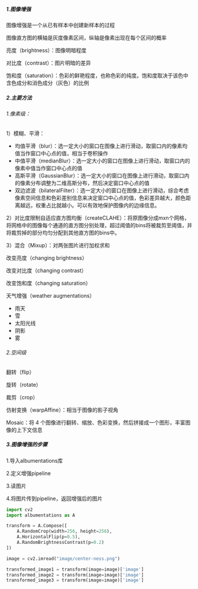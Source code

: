 ##### 1.图像增强

图像增强是一个从已有样本中创建新样本的过程

图像直方图的横轴是灰度像素区间，纵轴是像素出现在每个区间的概率

亮度（brightness）：图像明暗程度

对比度（contrast）：图片明暗的差异

饱和度（saturation）：色彩的鲜艳程度，也称色彩的纯度。饱和度取决于该色中含色成分和消色成分（灰色）的比例

##### 2.主要方法

###### 1.像素级：

1）模糊、平滑：

- 均值平滑（blur）：选一定大小的窗口在图像上进行滑动，取窗口内的像素均值当作窗口中心点的值，相当于卷积操作
- 中值平滑（medianBlur）：选一定大小的窗口在图像上进行滑动，取窗口内的像素中值当作窗口中心点的值
- 高斯平滑（GaussianBlur）：选一定大小的窗口在图像上进行滑动，取窗口内的像素分布调整为二维高斯分布，然后决定窗口中心点的值
- 双边滤波（bilateralFilter）：选一定大小的窗口在图像上进行滑动，综合考虑像素空间信息和色彩差别信息来决定窗口中心点的值，色彩差异越大，颜色距离越远，权重占比就越小。可以有效地保护图像内的边缘信息。

2）对比度限制自适应直方图均衡（createCLAHE）：将原图像分成mxn个网格，将网格中的图像每个通道的直方图分别处理，超过阈值的bins将被裁剪至阈值，并将裁剪掉的部分均匀分配到其他直方图的bins中。

3）混合（Mixup）：对两张图片进行加权求和

改变亮度（changing brightness）

改变对比度（changing contrast）

改变饱和度（changing saturation）

天气增强（weather augmentations）

- 雨天
- 雪
- 太阳光线
- 阴影
- 雾

######  2.空间级

翻转（flip）

旋转（rotate）

裁剪（crop）

仿射变换（warpAffine）：相当于图像的影子视角

Mosaic：将 4 个图像进行翻转、缩放、色彩变换，然后拼接成一个图形，丰富图像的上下文信息

##### 3.图像增强的步骤

1.导入albumentations库

2.定义增强pipeline

3.读图片

4.将图片传到pipeline，返回增强后的图片

```python
import cv2
import albumentations as A

transform = A.Compose([
    A.RandomCrop(width=256, height=256),
    A.HorizontalFlip(p=0.5),
    A.RandomBrightnessContrast(p=0.2)
])

image = cv2.imread("image/center-ness.png")

transformed_image1 = transform(image=image)['image']
transformed_image2 = transform(image=image)['image']
transformed_image3 = transform(image=image)['image']
```

